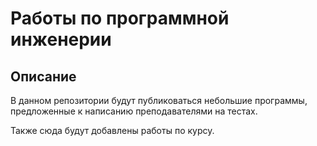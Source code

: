 # __Работы по программной инженерии__
## Описание
В данном репозитории будут публиковаться небольшие программы, предложенные к написанию преподавателями на тестах.

Также сюда будут добавлены работы по курсу.
